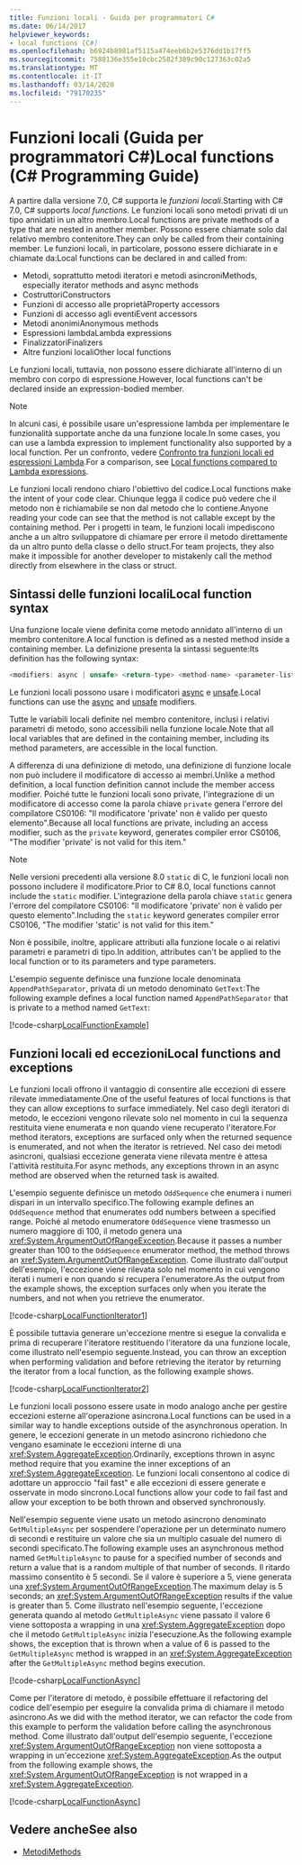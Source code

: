 ```yaml
---
title: Funzioni locali - Guida per programmatori C#
ms.date: 06/14/2017
helpviewer_keywords:
- local functions [C#]
ms.openlocfilehash: b6924b8981af5115a474eeb6b2e5376dd1b17ff5
ms.sourcegitcommit: 7588136e355e10cbc2582f389c90c127363c02a5
ms.translationtype: MT
ms.contentlocale: it-IT
ms.lasthandoff: 03/14/2020
ms.locfileid: "79170235"
---
```

# <a name="local-functions-c-programming-guide"></a><span data-ttu-id="b9198-102">Funzioni locali (Guida per programmatori C#)</span><span class="sxs-lookup"><span data-stu-id="b9198-102">Local functions (C# Programming Guide)</span></span>

<span data-ttu-id="b9198-103">A partire dalla versione 7.0, C# supporta le *funzioni locali*.</span><span class="sxs-lookup"><span data-stu-id="b9198-103">Starting with C# 7.0, C# supports *local functions*.</span></span> <span data-ttu-id="b9198-104">Le funzioni locali sono metodi privati di un tipo annidati in un altro membro.</span><span class="sxs-lookup"><span data-stu-id="b9198-104">Local functions are private methods of a type that are nested in another member.</span></span> <span data-ttu-id="b9198-105">Possono essere chiamate solo dal relativo membro contenitore.</span><span class="sxs-lookup"><span data-stu-id="b9198-105">They can only be called from their containing member.</span></span> <span data-ttu-id="b9198-106">Le funzioni locali, in particolare, possono essere dichiarate in e chiamate da:</span><span class="sxs-lookup"><span data-stu-id="b9198-106">Local functions can be declared in and called from:</span></span>

- <span data-ttu-id="b9198-107">Metodi, soprattutto metodi iteratori e metodi asincroni</span><span class="sxs-lookup"><span data-stu-id="b9198-107">Methods, especially iterator methods and async methods</span></span>
- <span data-ttu-id="b9198-108">Costruttori</span><span class="sxs-lookup"><span data-stu-id="b9198-108">Constructors</span></span>
- <span data-ttu-id="b9198-109">Funzioni di accesso alle proprietà</span><span class="sxs-lookup"><span data-stu-id="b9198-109">Property accessors</span></span>
- <span data-ttu-id="b9198-110">Funzioni di accesso agli eventi</span><span class="sxs-lookup"><span data-stu-id="b9198-110">Event accessors</span></span>
- <span data-ttu-id="b9198-111">Metodi anonimi</span><span class="sxs-lookup"><span data-stu-id="b9198-111">Anonymous methods</span></span>
- <span data-ttu-id="b9198-112">Espressioni lambda</span><span class="sxs-lookup"><span data-stu-id="b9198-112">Lambda expressions</span></span>
- <span data-ttu-id="b9198-113">Finalizzatori</span><span class="sxs-lookup"><span data-stu-id="b9198-113">Finalizers</span></span>
- <span data-ttu-id="b9198-114">Altre funzioni locali</span><span class="sxs-lookup"><span data-stu-id="b9198-114">Other local functions</span></span>

<span data-ttu-id="b9198-115">Le funzioni locali, tuttavia, non possono essere dichiarate all'interno di un membro con corpo di espressione.</span><span class="sxs-lookup"><span data-stu-id="b9198-115">However, local functions can't be declared inside an expression-bodied member.</span></span>

> [!NOTE]
> <span data-ttu-id="b9198-116">In alcuni casi, è possibile usare un'espressione lambda per implementare le funzionalità supportate anche da una funzione locale.</span><span class="sxs-lookup"><span data-stu-id="b9198-116">In some cases, you can use a lambda expression to implement functionality also supported by a local function.</span></span> <span data-ttu-id="b9198-117">Per un confronto, vedere [Confronto tra funzioni locali ed espressioni Lambda](../../local-functions-vs-lambdas.md).</span><span class="sxs-lookup"><span data-stu-id="b9198-117">For a comparison, see [Local functions compared to Lambda expressions](../../local-functions-vs-lambdas.md).</span></span>

<span data-ttu-id="b9198-118">Le funzioni locali rendono chiaro l'obiettivo del codice.</span><span class="sxs-lookup"><span data-stu-id="b9198-118">Local functions make the intent of your code clear.</span></span> <span data-ttu-id="b9198-119">Chiunque legga il codice può vedere che il metodo non è richiamabile se non dal metodo che lo contiene.</span><span class="sxs-lookup"><span data-stu-id="b9198-119">Anyone reading your code can see that the method is not callable except by the containing method.</span></span> <span data-ttu-id="b9198-120">Per i progetti in team, le funzioni locali impediscono anche a un altro sviluppatore di chiamare per errore il metodo direttamente da un altro punto della classe o dello struct.</span><span class="sxs-lookup"><span data-stu-id="b9198-120">For team projects, they also make it impossible for another developer to mistakenly call the method directly from elsewhere in the class or struct.</span></span>

## <a name="local-function-syntax"></a><span data-ttu-id="b9198-121">Sintassi delle funzioni locali</span><span class="sxs-lookup"><span data-stu-id="b9198-121">Local function syntax</span></span>

<span data-ttu-id="b9198-122">Una funzione locale viene definita come metodo annidato all'interno di un membro contenitore.</span><span class="sxs-lookup"><span data-stu-id="b9198-122">A local function is defined as a nested method inside a containing member.</span></span> <span data-ttu-id="b9198-123">La definizione presenta la sintassi seguente:</span><span class="sxs-lookup"><span data-stu-id="b9198-123">Its definition has the following syntax:</span></span>

```csharp
<modifiers: async | unsafe> <return-type> <method-name> <parameter-list>
```

<span data-ttu-id="b9198-124">Le funzioni locali possono usare i modificatori [async](../../language-reference/keywords/async.md) e [unsafe](../../language-reference/keywords/unsafe.md).</span><span class="sxs-lookup"><span data-stu-id="b9198-124">Local functions can use the [async](../../language-reference/keywords/async.md) and [unsafe](../../language-reference/keywords/unsafe.md) modifiers.</span></span>

<span data-ttu-id="b9198-125">Tutte le variabili locali definite nel membro contenitore, inclusi i relativi parametri di metodo, sono accessibili nella funzione locale.</span><span class="sxs-lookup"><span data-stu-id="b9198-125">Note that all local variables that are defined in the containing member, including its method parameters, are accessible in the local function.</span></span>

<span data-ttu-id="b9198-126">A differenza di una definizione di metodo, una definizione di funzione locale non può includere il modificatore di accesso ai membri.</span><span class="sxs-lookup"><span data-stu-id="b9198-126">Unlike a method definition, a local function definition cannot include the member access modifier.</span></span> <span data-ttu-id="b9198-127">Poiché tutte le funzioni locali sono private, l'integrazione di un modificatore di accesso come la parola chiave `private` genera l'errore del compilatore CS0106: "Il modificatore 'private' non è valido per questo elemento".</span><span class="sxs-lookup"><span data-stu-id="b9198-127">Because all local functions are private, including an access modifier, such as the `private` keyword, generates compiler error CS0106, "The modifier 'private' is not valid for this item."</span></span>

> [!NOTE]
> <span data-ttu-id="b9198-128">Nelle versioni precedenti alla versione 8.0 `static` di C, le funzioni locali non possono includere il modificatore.</span><span class="sxs-lookup"><span data-stu-id="b9198-128">Prior to C# 8.0, local functions cannot include the `static` modifier.</span></span> <span data-ttu-id="b9198-129">L'integrazione della parola chiave `static` genera l'errore del compilatore CS0106: "Il modificatore 'private' non è valido per questo elemento".</span><span class="sxs-lookup"><span data-stu-id="b9198-129">Including the `static` keyword generates compiler error CS0106, "The modifier 'static' is not valid for this item."</span></span>

<span data-ttu-id="b9198-130">Non è possibile, inoltre, applicare attributi alla funzione locale o ai relativi parametri e parametri di tipo.</span><span class="sxs-lookup"><span data-stu-id="b9198-130">In addition, attributes can't be applied to the local function or to its parameters and type parameters.</span></span>

<span data-ttu-id="b9198-131">L'esempio seguente definisce una funzione locale denominata `AppendPathSeparator`, privata di un metodo denominato `GetText`:</span><span class="sxs-lookup"><span data-stu-id="b9198-131">The following example defines a local function named `AppendPathSeparator` that is private to a method named `GetText`:</span></span>

[!code-csharp[LocalFunctionExample](~/samples/snippets/csharp/programming-guide/classes-and-structs/local-functions1.cs)]  

## <a name="local-functions-and-exceptions"></a><span data-ttu-id="b9198-132">Funzioni locali ed eccezioni</span><span class="sxs-lookup"><span data-stu-id="b9198-132">Local functions and exceptions</span></span>

<span data-ttu-id="b9198-133">Le funzioni locali offrono il vantaggio di consentire alle eccezioni di essere rilevate immediatamente.</span><span class="sxs-lookup"><span data-stu-id="b9198-133">One of the useful features of local functions is that they can allow exceptions to surface immediately.</span></span> <span data-ttu-id="b9198-134">Nel caso degli iteratori di metodo, le eccezioni vengono rilevate solo nel momento in cui la sequenza restituita viene enumerata e non quando viene recuperato l'iteratore.</span><span class="sxs-lookup"><span data-stu-id="b9198-134">For method iterators, exceptions are surfaced only when the returned sequence is enumerated, and not when the iterator is retrieved.</span></span> <span data-ttu-id="b9198-135">Nel caso dei metodi asincroni, qualsiasi eccezione generata viene rilevata mentre è attesa l'attività restituita.</span><span class="sxs-lookup"><span data-stu-id="b9198-135">For async methods, any exceptions thrown in an async method are observed when the returned task is awaited.</span></span>

<span data-ttu-id="b9198-136">L'esempio seguente definisce un metodo `OddSequence` che enumera i numeri dispari in un intervallo specifico.</span><span class="sxs-lookup"><span data-stu-id="b9198-136">The following example defines an `OddSequence` method that enumerates odd numbers between a specified range.</span></span> <span data-ttu-id="b9198-137">Poiché al metodo enumeratore `OddSequence` viene trasmesso un numero maggiore di 100, il metodo genera una <xref:System.ArgumentOutOfRangeException>.</span><span class="sxs-lookup"><span data-stu-id="b9198-137">Because it passes a number greater than 100 to the `OddSequence` enumerator method, the method throws an <xref:System.ArgumentOutOfRangeException>.</span></span> <span data-ttu-id="b9198-138">Come illustrato dall'output dell'esempio, l'eccezione viene rilevata solo nel momento in cui vengono iterati i numeri e non quando si recupera l'enumeratore.</span><span class="sxs-lookup"><span data-stu-id="b9198-138">As the output from the example shows, the exception surfaces only when you iterate the numbers, and not when you retrieve the enumerator.</span></span>

[!code-csharp[LocalFunctionIterator1](~/samples/snippets/csharp/programming-guide/classes-and-structs/local-functions-iterator1.cs)]

<span data-ttu-id="b9198-139">È possibile tuttavia generare un'eccezione mentre si esegue la convalida e prima di recuperare l'iteratore restituendo l'iteratore da una funzione locale, come illustrato nell'esempio seguente.</span><span class="sxs-lookup"><span data-stu-id="b9198-139">Instead, you can throw an exception when performing validation and before retrieving the iterator by returning the iterator from a local function, as the following example shows.</span></span>

[!code-csharp[LocalFunctionIterator2](~/samples/snippets/csharp/programming-guide/classes-and-structs/local-functions-iterator2.cs)]

<span data-ttu-id="b9198-140">Le funzioni locali possono essere usate in modo analogo anche per gestire eccezioni esterne all'operazione asincrona.</span><span class="sxs-lookup"><span data-stu-id="b9198-140">Local functions can be used in a similar way to handle exceptions outside of the asynchronous operation.</span></span> <span data-ttu-id="b9198-141">In genere, le eccezioni generate in un metodo asincrono richiedono che vengano esaminate le eccezioni interne di una <xref:System.AggregateException>.</span><span class="sxs-lookup"><span data-stu-id="b9198-141">Ordinarily, exceptions thrown in async method require that you examine the inner exceptions of an <xref:System.AggregateException>.</span></span> <span data-ttu-id="b9198-142">Le funzioni locali consentono al codice di adottare un approccio "fail fast" e alle eccezioni di essere generate e osservate in modo sincrono.</span><span class="sxs-lookup"><span data-stu-id="b9198-142">Local functions allow your code to fail fast and allow your exception to be both thrown and observed synchronously.</span></span>

<span data-ttu-id="b9198-143">Nell'esempio seguente viene usato un metodo asincrono denominato `GetMultipleAsync` per sospendere l'operazione per un determinato numero di secondi e restituire un valore che sia un multiplo casuale del numero di secondi specificato.</span><span class="sxs-lookup"><span data-stu-id="b9198-143">The following example uses an asynchronous method named `GetMultipleAsync` to pause for a specified number of seconds and return a value that is a random multiple of that number of seconds.</span></span> <span data-ttu-id="b9198-144">Il ritardo massimo consentito è 5 secondi. Se il valore è superiore a 5, viene generata una <xref:System.ArgumentOutOfRangeException>.</span><span class="sxs-lookup"><span data-stu-id="b9198-144">The maximum delay is 5 seconds; an <xref:System.ArgumentOutOfRangeException> results if the value is greater than 5.</span></span> <span data-ttu-id="b9198-145">Come illustrato nell'esempio seguente, l'eccezione generata quando al metodo `GetMultipleAsync` viene passato il valore 6 viene sottoposta a wrapping in una <xref:System.AggregateException> dopo che il metodo `GetMultipleAsync` inizia l'esecuzione.</span><span class="sxs-lookup"><span data-stu-id="b9198-145">As the following example shows, the exception that is thrown when a value of 6 is passed to the `GetMultipleAsync` method is wrapped in an <xref:System.AggregateException> after the `GetMultipleAsync` method begins execution.</span></span>

[!code-csharp[LocalFunctionAsync](~/samples/snippets/csharp/programming-guide/classes-and-structs/local-functions-async1.cs)]

<span data-ttu-id="b9198-146">Come per l'iteratore di metodo, è possibile effettuare il refactoring del codice dell'esempio per eseguire la convalida prima di chiamare il metodo asincrono.</span><span class="sxs-lookup"><span data-stu-id="b9198-146">As we did with the method iterator, we can refactor the code from this example to perform the validation before calling the asynchronous method.</span></span> <span data-ttu-id="b9198-147">Come illustrato dall'output dell'esempio seguente, l'eccezione <xref:System.ArgumentOutOfRangeException> non viene sottoposta a wrapping in un'eccezione <xref:System.AggregateException>.</span><span class="sxs-lookup"><span data-stu-id="b9198-147">As the output from the following example shows, the <xref:System.ArgumentOutOfRangeException> is not wrapped in a <xref:System.AggregateException>.</span></span>

[!code-csharp[LocalFunctionAsync](~/samples/snippets/csharp/programming-guide/classes-and-structs/local-functions-async2.cs)]

## <a name="see-also"></a><span data-ttu-id="b9198-148">Vedere anche</span><span class="sxs-lookup"><span data-stu-id="b9198-148">See also</span></span>

- [<span data-ttu-id="b9198-149">Metodi</span><span class="sxs-lookup"><span data-stu-id="b9198-149">Methods</span></span>](methods.md)
